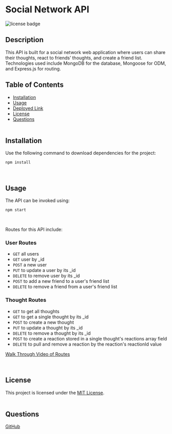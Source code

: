 # Social Network API

![license badge](https://img.shields.io/badge/license-MIT-blue)

## Description

<!-- This project is a full-stack progressive web application that allows users to track their budget. The main purpose of the project is to turn an existing application into a progressive web application. The application includes a Web Manifest and is installable with offline capabilities that use Service Workers and IndexedDB. -->

This API is built for a social network web application where users can share their thoughts, react to friends’ thoughts, and create a friend list. Technologies used include MongoDB for the database, Mongoose for ODM, and Express.js for routing.
<br>

## Table of Contents

- [Installation](#installation)
- [Usage](#usage)
- [Deployed Link](#deployed-link)
- [License](#license)
- [Questions](#questions)  
  <br>

## Installation

Use the following command to download dependencies for the project:

```
npm install
```

  <br>

## Usage

The API can be invoked using:

```
npm start
```

</br>
<!-- The application can be installed onto a computer or mobile devices. Users can enter in a transaction name and amount to be either added or subtracted. A line item for the transaction is created, and a graph of the transactions is populated. The application works offline, and all offline transactions are added to the database once the application comes back online. -->

Routes for this API include:

### User Routes

- `GET` all users
- `GET` user by \_id
- `POST` a new user
- `PUT` to update a user by its \_id
- `DELETE` to remove user by its \_id
- `POST` to add a new friend to a user's friend list
- `DELETE` to remove a friend from a user's friend list

### Thought Routes

- `GET` to get all thoughts
- `GET` to get a single thought by its \_id
- `POST` to create a new thought
- `PUT` to update a thought by its \_id
- `DELETE` to remove a thought by its \_id
- `POST` to create a reaction stored in a single thought's reactions array field
- `DELETE` to pull and remove a reaction by the reaction's reactionId value

[Walk Through Video of Routes](https://drive.google.com/file/d/10PCYO1DMz7rY6yhK3ld5e3o91l1Mi1dS/view)

<br>

## License

This project is licensed under the [MIT License](https://choosealicense.com/licenses/mit/).  
 </br>

## Questions

[GitHub](https://github.com/dneflas)
